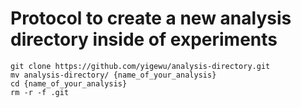 # Protocol to create a new analysis directory inside of experiments
```
git clone https://github.com/yigewu/analysis-directory.git
mv analysis-directory/ {name_of_your_analysis}
cd {name_of_your_analysis}
rm -r -f .git
```

